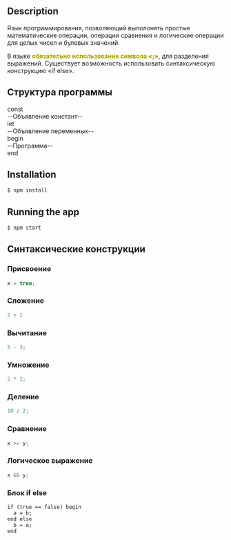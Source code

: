 ## Description

<p>
Язык программирования, позволяющий выполонять простые математические операции,
операции сравнения и логические операции для целых чисел и булевых значений.
</p>
<p>
В языке <b style="color: #a69f00">обязательно использование символа «;»</b>, для разделения выражений.
Существует возможность использовать синтаксическую конструкцию «if else».
</p>

## Структура программы
<p>
const
<br>
--Объявление констант--
<br>
let
<br>
--Объявление переменных--
<br>
begin
<br>
--Программа--
<br>
end
</p>

## Installation

```bash
$ npm install
```

## Running the app

```bash
$ npm start
```

## Синтаксические конструкции

### Присвоение

```typescript
x = true;
```

### Сложение

```typescript
2 + 2
```

### Вычитание

```typescript
5 - 3;
```

### Умножение

```typescript
2 * 2;
```

### Деление

```typescript
10 / 2;
```

### Сравнение
```typescript
x >= y;
```

### Логическое выражение
```typescript
x && y;
```

### Блок if else
```
if (true == false) begin
  a = b;
end else
  b = a;
end
```